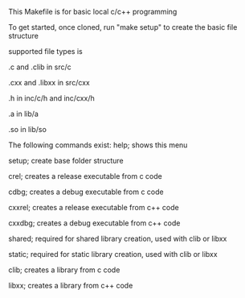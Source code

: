 This Makefile is for basic local c/c++ programming

To get started, once cloned, run "make setup" to create the basic file structure

supported file types is 

 .c and .clib in src/c

 .cxx and .libxx in src/cxx

 .h in inc/c/h and inc/cxx/h

 .a in lib/a
 
 .so in lib/so

The following commands exist:
 help; shows this menu

 setup; create base folder structure

 crel; creates a release executable from c code

 cdbg; creates a debug executable from c code

 cxxrel; creates a release executable from c++ code

 cxxdbg; creates a debug executable from c++ code

 shared; required for shared library creation, used with clib or libxx

 static; required for static library creation, used with clib or libxx

 clib; creates a library from c code

 libxx; creates a library from c++ code
